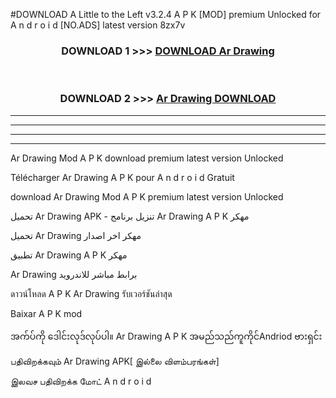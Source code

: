 #DOWNLOAD A Little to the Left v3.2.4 A P K [MOD] premium Unlocked for A n d r o i d [NO.ADS] latest version 8zx7v 



<div align="center">

<h3>DOWNLOAD 1 >>> <a href="https://downloadmod1.web.app/?judul=Ar Drawing ">DOWNLOAD Ar Drawing </a></h3><br>

<h3>DOWNLOAD 2 >>> <a href="https://downloadmod1.web.app/?judul=Ar Drawing ">Ar Drawing  DOWNLOAD </a></h3>

</div>


----------------------------------------------------------

----------------------------------------------------------

----------------------------------------------------------

----------------------------------------------------------


Ar Drawing  Mod A P K download premium latest version Unlocked

Télécharger Ar Drawing  A P K pour A n d r o i d Gratuit

download Ar Drawing  Mod A P K premium latest version Unlocked

تحميل Ar Drawing  APK - تنزيل برنامج Ar Drawing  A P K مهكر

تحميل Ar Drawing  مهكر اخر اصدار

تطبيق Ar Drawing  A P K مهكر

Ar Drawing  برابط مباشر للاندرويد

ดาวน์โหลด A P K Ar Drawing  รับเวอร์ชันล่าสุด

Baixar A P K mod

အက်ပ်ကို ဒေါင်းလုဒ်လုပ်ပါ။ Ar Drawing  A P K အမည်သည်ကူကိုင်Andriod ဗားရှင်း

பதிவிறக்கவும் Ar Drawing  APK[ இல்லை விளம்பரங்கள்] 
 
இலவச பதிவிறக்க மோட் A n d r o i d



